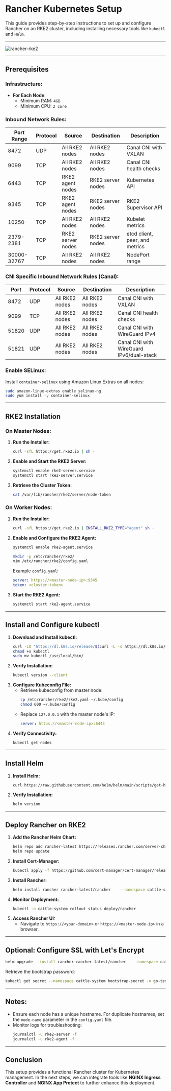 
# Rancher Kubernetes Setup

This guide provides step-by-step instructions to set up and configure Rancher on an RKE2 cluster, including installing necessary tools like `kubectl` and `Helm`.

---
![rancher-rke2](https://github.com/user-attachments/assets/9884574d-0a8a-4ebe-aca0-bf830bad9720)

---

## Prerequisites  

### Infrastructure:  
- **For Each Node**:  
  - Minimum RAM: `4GB`  
  - Minimum CPU: `2 core`  

### Inbound Network Rules:
| Port Range      | Protocol | Source              | Destination         | Description                     |
|------------------|----------|---------------------|---------------------|---------------------------------|
| 8472            | UDP      | All RKE2 nodes      | All RKE2 nodes      | Canal CNI with VXLAN           |
| 9099            | TCP      | All RKE2 nodes      | All RKE2 nodes      | Canal CNI health checks        |
| 6443            | TCP      | RKE2 agent nodes    | RKE2 server nodes   | Kubernetes API                 |
| 9345            | TCP      | RKE2 agent nodes    | RKE2 server nodes   | RKE2 Supervisor API            |
| 10250           | TCP      | All RKE2 nodes      | All RKE2 nodes      | Kubelet metrics                |
| 2379-2381       | TCP      | RKE2 server nodes   | RKE2 server nodes   | etcd client, peer, and metrics |
| 30000-32767     | TCP      | All RKE2 nodes      | All RKE2 nodes      | NodePort range                 |

### CNI Specific Inbound Network Rules (Canal):
| Port  | Protocol | Source         | Destination    | Description                      |
|-------|----------|----------------|----------------|----------------------------------|
| 8472  | UDP      | All RKE2 nodes | All RKE2 nodes | Canal CNI with VXLAN            |
| 9099  | TCP      | All RKE2 nodes | All RKE2 nodes | Canal CNI health checks         |
| 51820 | UDP      | All RKE2 nodes | All RKE2 nodes | Canal CNI with WireGuard IPv4   |
| 51821 | UDP      | All RKE2 nodes | All RKE2 nodes | Canal CNI with WireGuard IPv6/dual-stack |

### Enable SELinux:
Install `container-selinux` using Amazon Linux Extras on all nodes:  
```bash
sudo amazon-linux-extras enable selinux-ng
sudo yum install -y container-selinux
```

---

## RKE2 Installation

### On Master Nodes:  
1. **Run the Installer:**  
   ```bash
   curl -sfL https://get.rke2.io | sh -
   ```
2. **Enable and Start the RKE2 Server:**  
   ```bash
   systemctl enable rke2-server.service
   systemctl start rke2-server.service
   ```
3. **Retrieve the Cluster Token:**  
   ```bash
   cat /var/lib/rancher/rke2/server/node-token
   ```

### On Worker Nodes:  
1. **Run the Installer:**  
   ```bash
   curl -sfL https://get.rke2.io | INSTALL_RKE2_TYPE="agent" sh -
   ```
2. **Enable and Configure the RKE2 Agent:**  
   ```bash
   systemctl enable rke2-agent.service

   mkdir -p /etc/rancher/rke2/
   vim /etc/rancher/rke2/config.yaml
   ```
   Example `config.yaml`:  
   ```yaml
   server: https://<master-node-ip>:9345
   token: <cluster-token>
   ```
3. **Start the RKE2 Agent:**  
   ```bash
   systemctl start rke2-agent.service
   ```

---

## Install and Configure kubectl

1. **Download and Install kubectl:**  
   ```bash
   curl -LO "https://dl.k8s.io/release/$(curl -L -s https://dl.k8s.io/release/stable.txt)/bin/linux/amd64/kubectl"
   chmod +x kubectl
   sudo mv kubectl /usr/local/bin/
   ```
2. **Verify Installation:**  
   ```bash
   kubectl version --client
   ```
3. **Configure Kubeconfig File:**  
   - Retrieve kubeconfig from master node:  
     ```bash
     cp /etc/rancher/rke2/rke2.yaml ~/.kube/config
     chmod 600 ~/.kube/config
     ```
   - Replace `127.0.0.1` with the master node's IP:  
     ```yaml
     server: https://<master-node-ip>:6443
     ```
4. **Verify Connectivity:**  
   ```bash
   kubectl get nodes
   ```

---

## Install Helm

1. **Install Helm:**  
   ```bash
   curl https://raw.githubusercontent.com/helm/helm/main/scripts/get-helm-3 | bash
   ```
2. **Verify Installation:**  
   ```bash
   helm version
   ```

---

## Deploy Rancher on RKE2

1. **Add the Rancher Helm Chart:**  
   ```bash
   helm repo add rancher-latest https://releases.rancher.com/server-charts/latest
   helm repo update
   ```
2. **Install Cert-Manager:**  
   ```bash
   kubectl apply -f https://github.com/cert-manager/cert-manager/releases/download/v1.13.0/cert-manager.yaml
   ```
3. **Install Rancher:**  
   ```bash
   helm install rancher rancher-latest/rancher    --namespace cattle-system --create-namespace    --set hostname=<your-domain-or-ip>    --set replicas=1
   ```
4. **Monitor Deployment:**  
   ```bash
   kubectl -n cattle-system rollout status deploy/rancher
   ```
5. **Access Rancher UI:**  
   - Navigate to `https://<your-domain>` or `https://<master-node-ip>` in a browser.  

---

## Optional: Configure SSL with Let's Encrypt
```bash
helm upgrade --install rancher rancher-latest/rancher   --namespace cattle-system --create-namespace   --set hostname=<your-domain>   --set ingress.tls.source=letsEncrypt   --set letsEncrypt.email=<your-email>   --set replicas=1 --set bootstrapPassword=Changeme123!
```

Retrieve the bootstrap password:  
```bash
kubectl get secret --namespace cattle-system bootstrap-secret -o go-template='{{.data.bootstrapPassword|base64decode}}{{ "\n" }}'
```

---

## Notes:
- Ensure each node has a unique hostname. For duplicate hostnames, set the `node-name` parameter in the `config.yaml` file.  
- Monitor logs for troubleshooting:  
  ```bash
  journalctl -u rke2-server -f
  journalctl -u rke2-agent -f
  ```

---

## Conclusion  
This setup provides a functional Rancher cluster for Kubernetes management. In the next steps, we can integrate tools like **NGINX Ingress Controller** and **NGINX App Protect** to further enhance this deployment.  
